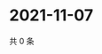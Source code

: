 # 2021-11-07

共 0 条

<!-- BEGIN WEIBO -->
<!-- 最后更新时间 Sun Nov 07 2021 15:08:25 GMT+0800 (China Standard Time) -->

<!-- END WEIBO -->
